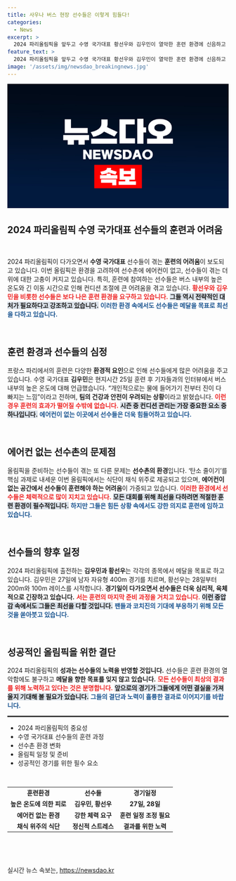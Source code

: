 ```yaml
---
title: 사우나 버스 현장 선수들은 이렇게 힘들다!
categories:
  - News
excerpt: >
  2024 파리올림픽을 앞두고 수영 국가대표 황선우와 김우민이 열악한 훈련 환경에 신음하고 있습니다. 덥고 답답한 셔틀버스에서의 긴 이동 시간으로 선수들의 컨디션 관리가 어려워지고 있어, 성적이 우려되는 상황입니다.
feature_text: >
  2024 파리올림픽을 앞두고 수영 국가대표 황선우와 김우민이 열악한 훈련 환경에 신음하고 있습니다. 덥고 답답한 셔틀버스에서의 긴 이동 시간으로 선수들의 컨디션 관리가 어려워지고 있어, 성적이 우려되는 상황입니다.
image: '/assets/img/newsdao_breakingnews.jpg'
---
```


<p><img src="/assets/img/newsdao_breakingnews.jpg" alt="ontimetimes 속보" /></p>

<h2 data-ke-size="size26">2024 파리올림픽 수영 국가대표 선수들의 훈련과 어려움</h2>

<p data-ke-size="size16">&nbsp;</p>

<p data-ke-size="size16">
2024 파리올림픽이 다가오면서 <b>수영 국가대표</b> 선수들이 겪는 <b>훈련의 어려움</b>이 보도되고 있습니다. 이번 올림픽은 환경을 고려하여 선수촌에 에어컨이 없고, 선수들이 겪는 더위에 대한 고충이 커지고 있습니다. 특히, 훈련에 참여하는 선수들은 버스 내부의 높은 온도와 긴 이동 시간으로 인해 컨디션 조절에 큰 어려움을 겪고 있습니다. <b><span style="color: #ee2323;">황선우와 김우민을 비롯한 선수들은 보다 나은 훈련 환경을 요구하고 있습니다.</span></b> 
<b><span style="background-color: #21538527;">그들 역시 전략적인 대처가 필요하다고 강조하고 있습니다.</span></b>
<b><span style="color: #1a5490;">이러한 환경 속에서도 선수들은 메달을 목표로 최선을 다하고 있습니다.</span></b>
</p>

<p data-ke-size="size16">&nbsp;</p>

<h2 data-ke-size="size26">훈련 환경과 선수들의 심정</h2>

<p data-ke-size="size16">
프랑스 파리에서의 훈련은 다양한 <b>환경적 요인</b>으로 인해 선수들에게 많은 어려움을 주고 있습니다. 수영 국가대표 <b>김우민</b>은 현지시간 25일 훈련 후 기자들과의 인터뷰에서 버스 내부의 높은 온도에 대해 언급했습니다. “개인적으로는 물에 들어가기 전부터 진이 다 빠지는 느낌”이라고 전하며, <b>팀의 건강과 안전이 우려되는 상황</b>이라고 밝혔습니다. <b><span style="color: #ee2323;">이런 경우 훈련의 효과가 떨어질 수밖에 없습니다.</span></b> 
<b><span style="background-color: #21538527;">시즌 중 컨디션 관리는 가장 중요한 요소 중 하나입니다.</span></b>
<b><span style="color: #1a5490;">에어컨이 없는 이곳에서 선수들은 더욱 힘들어하고 있습니다.</span></b>
</p>

<p data-ke-size="size16">&nbsp;</p>

<h2 data-ke-size="size26">에어컨 없는 선수촌의 문제점</h2>

<p data-ke-size="size16">
올림픽을 준비하는 선수들이 겪는 또 다른 문제는 <b>선수촌의 환경</b>입니다. ‘탄소 줄이기’를 핵심 과제로 내세운 이번 올림픽에서는 식단이 채식 위주로 제공되고 있으며, <b>에어컨이 없는 공간에서 선수들이 훈련해야 하는 어려움</b>이 가중되고 있습니다. <b><span style="color: #ee2323;">이러한 환경에서 선수들은 체력적으로 많이 지치고 있습니다.</span></b>
<b><span style="background-color: #21538527;">모든 대회를 위해 최선을 다하려면 적절한 훈련 환경이 필수적입니다.</span></b>
<b><span style="color: #1a5490;">하지만 그들은 힘든 상황 속에서도 강한 의지로 훈련에 임하고 있습니다.</span></b>
</p>

<p data-ke-size="size16">&nbsp;</p>

<h2 data-ke-size="size26">선수들의 향후 일정</h2>

<p data-ke-size="size16">
2024 파리올림픽에 출전하는 <b>김우민과 황선우</b>는 각각의 종목에서 메달을 목표로 하고 있습니다. 김우민은 27일에 남자 자유형 400m 경기를 치르며, 황선우는 28일부터 200m와 100m 레이스를 시작합니다. <b>경기일이 다가오면서 선수들은 더욱 심리적, 육체적으로 긴장하고 있습니다.</b> <b><span style="color: #ee2323;">서는 훈련의 마지막 준비 과정을 거치고 있습니다.</span></b> 
<b><span style="background-color: #21538527;">이런 중압감 속에서도 그들은 최선을 다할 것입니다.</span></b>
<b><span style="color: #1a5490;">팬들과 코치진의 기대에 부응하기 위해 모든 것을 쏟아붓고 있습니다.</span></b>
</p>

<p data-ke-size="size16">&nbsp;</p>

<h2 data-ke-size="size26">성공적인 올림픽을 위한 결단</h2>

<p data-ke-size="size16">
2024 파리올림픽의 <b>성과는 선수들의 노력을 반영할 것입니다.</b> 선수들은 훈련 환경의 열악함에도 불구하고 <b>메달을 향한 목표를 잊지 않고 있습니다.</b> <b><span style="color: #ee2323;">모든 선수들이 최상의 결과를 위해 노력하고 있다는 것은 분명합니다.</span></b>
<b><span style="background-color: #21538527;">앞으로의 경기가 그들에게 어떤 결실을 가져올지 기대해 볼 필요가 있습니다.</span></b>
<b><span style="color: #1a5490;">그들의 결단과 노력이 휼륭한 결과로 이어지기를 바랍니다.</span></b>
</p>

<hr style="height: 3px; color: #333333; background-color: #333333;"/>

<ul>
<li>2024 파리올림픽의 중요성</li>
<li>수영 국가대표 선수들의 훈련 과정</li>
<li>선수촌 환경 변화</li>
<li>올림픽 일정 및 준비</li>
<li>성공적인 경기를 위한 필수 요소</li>
</ul>

<p data-ke-size="size16">&nbsp;</p>

<table style="width: 100%;">
<tr>
<td style="text-align: center; height: 17px;"><b>훈련환경</b></td>
<td style="text-align: center; height: 17px;"><b>선수들</b></td>
<td style="text-align: center; height: 17px;"><b>경기일정</b></td>
</tr>
<tr>
<td style="text-align: center; height: 17px;"><b>높은 온도에 의한 피로</b></td>
<td style="text-align: center; height: 17px;"><b>김우민, 황선우</b></td>
<td style="text-align: center; height: 17px;"><b>27일, 28일</b></td>
</tr>
<tr>
<td style="text-align: center; height: 17px;"><b>에어컨 없는 환경</b></td>
<td style="text-align: center; height: 17px;"><b>강한 체력 요구</b></td>
<td style="text-align: center; height: 17px;"><b>훈련 일정 조정 필요</b></td>
</tr>
<tr>
<td style="text-align: center; height: 17px;"><b>채식 위주의 식단</b></td>
<td style="text-align: center; height: 17px;"><b>정신적 스트레스</b></td>
<td style="text-align: center; height: 17px;"><b>결과를 위한 노력</b></td>
</tr>
</table>

<p data-ke-size="size16">&nbsp;</p>

<p data-ke-size="size16">&nbsp;</p>
실시간 뉴스 속보는, <a href="https://newsdao.kr" rel="dofollow">https://newsdao.kr</a>


